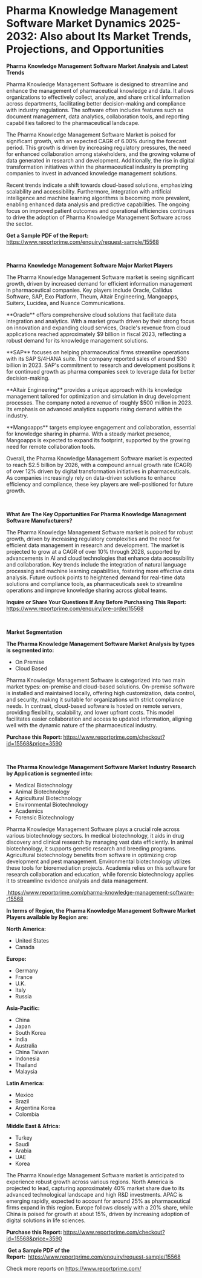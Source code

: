 <p><h1>Pharma Knowledge Management Software Market Dynamics 2025-2032: Also about Its Market Trends, Projections, and Opportunities</h1></p><p><strong>Pharma Knowledge Management Software Market Analysis and Latest Trends</strong></p>
<p><p>Pharma Knowledge Management Software is designed to streamline and enhance the management of pharmaceutical knowledge and data. It allows organizations to effectively collect, analyze, and share critical information across departments, facilitating better decision-making and compliance with industry regulations. The software often includes features such as document management, data analytics, collaboration tools, and reporting capabilities tailored to the pharmaceutical landscape.</p><p>The Pharma Knowledge Management Software Market is poised for significant growth, with an expected CAGR of 6.00% during the forecast period. This growth is driven by increasing regulatory pressures, the need for enhanced collaboration among stakeholders, and the growing volume of data generated in research and development. Additionally, the rise in digital transformation initiatives within the pharmaceutical industry is prompting companies to invest in advanced knowledge management solutions.</p><p>Recent trends indicate a shift towards cloud-based solutions, emphasizing scalability and accessibility. Furthermore, integration with artificial intelligence and machine learning algorithms is becoming more prevalent, enabling enhanced data analysis and predictive capabilities. The ongoing focus on improved patient outcomes and operational efficiencies continues to drive the adoption of Pharma Knowledge Management Software across the sector.</p></p>
<p><strong>Get a Sample PDF of the Report:&nbsp;</strong> <a href="https://www.reportprime.com/enquiry/request-sample/15568?utm_campaign=3031&utm_medium=2&utm_source=Github&utm_content=ia&utm_term=20032025&utm_id=pharma-knowledge-management-software">https://www.reportprime.com/enquiry/request-sample/15568</a></p>
<p>&nbsp;</p>
<p><strong>Pharma Knowledge Management Software Major Market Players</strong></p>
<p><p>The Pharma Knowledge Management Software market is seeing significant growth, driven by increased demand for efficient information management in pharmaceutical companies. Key players include Oracle, Callidus Software, SAP, Exo Platform, Theum, Altair Engineering, Mangoapps, Suiterx, Lucidea, and Nuance Communications.</p><p>**Oracle** offers comprehensive cloud solutions that facilitate data integration and analytics. With a market growth driven by their strong focus on innovation and expanding cloud services, Oracle's revenue from cloud applications reached approximately $9 billion in fiscal 2023, reflecting a robust demand for its knowledge management solutions.</p><p>**SAP** focuses on helping pharmaceutical firms streamline operations with its SAP S/4HANA suite. The company reported sales of around $30 billion in 2023. SAP's commitment to research and development positions it for continued growth as pharma companies seek to leverage data for better decision-making.</p><p>**Altair Engineering** provides a unique approach with its knowledge management tailored for optimization and simulation in drug development processes. The company noted a revenue of roughly $500 million in 2023. Its emphasis on advanced analytics supports rising demand within the industry.</p><p>**Mangoapps** targets employee engagement and collaboration, essential for knowledge sharing in pharma. With a steady market presence, Mangoapps is expected to expand its footprint, supported by the growing need for remote collaboration tools.</p><p>Overall, the Pharma Knowledge Management Software market is expected to reach $2.5 billion by 2026, with a compound annual growth rate (CAGR) of over 12% driven by digital transformation initiatives in pharmaceuticals. As companies increasingly rely on data-driven solutions to enhance efficiency and compliance, these key players are well-positioned for future growth.</p></p>
<p>&nbsp;</p>
<p><strong>What Are The Key Opportunities For Pharma Knowledge Management Software Manufacturers?</strong></p>
<p><p>The Pharma Knowledge Management Software market is poised for robust growth, driven by increasing regulatory complexities and the need for efficient data management in research and development. The market is projected to grow at a CAGR of over 10% through 2028, supported by advancements in AI and cloud technologies that enhance data accessibility and collaboration. Key trends include the integration of natural language processing and machine learning capabilities, fostering more effective data analysis. Future outlook points to heightened demand for real-time data solutions and compliance tools, as pharmaceuticals seek to streamline operations and improve knowledge sharing across global teams.</p></p>
<p><strong>Inquire or Share Your Questions If Any Before Purchasing This Report:</strong> <a href="https://www.reportprime.com/enquiry/pre-order/15568?utm_campaign=3031&utm_medium=2&utm_source=Github&utm_content=ia&utm_term=20032025&utm_id=pharma-knowledge-management-software">https://www.reportprime.com/enquiry/pre-order/15568</a></p>
<p>&nbsp;</p>
<p><strong>Market Segmentation</strong></p>
<p><strong>The Pharma Knowledge Management Software Market Analysis by types is segmented into:</strong></p>
<p><ul><li>On Premise</li><li>Cloud Based</li></ul></p>
<p><p>Pharma Knowledge Management Software is categorized into two main market types: on-premise and cloud-based solutions. On-premise software is installed and maintained locally, offering high customization, data control, and security, making it suitable for organizations with strict compliance needs. In contrast, cloud-based software is hosted on remote servers, providing flexibility, scalability, and lower upfront costs. This model facilitates easier collaboration and access to updated information, aligning well with the dynamic nature of the pharmaceutical industry.</p></p>
<p><strong>Purchase this Report:&nbsp;</strong><a href="https://www.reportprime.com/checkout?id=15568&price=3590&utm_campaign=3031&utm_medium=2&utm_source=Github&utm_content=ia&utm_term=20032025&utm_id=pharma-knowledge-management-software">https://www.reportprime.com/checkout?id=15568&price=3590</a></p>
<p>&nbsp;</p>
<p><strong>The Pharma Knowledge Management Software Market Industry Research by Application is segmented into:</strong></p>
<p><ul><li>Medical Biotechnology</li><li>Animal Biotechnology</li><li>Agricultural Biotechnology</li><li>Environmental Biotechnology</li><li>Academics</li><li>Forensic Biotechnology</li></ul></p>
<p><p>Pharma Knowledge Management Software plays a crucial role across various biotechnology sectors. In medical biotechnology, it aids in drug discovery and clinical research by managing vast data efficiently. In animal biotechnology, it supports genetic research and breeding programs. Agricultural biotechnology benefits from software in optimizing crop development and pest management. Environmental biotechnology utilizes these tools for bioremediation projects. Academia relies on this software for research collaboration and education, while forensic biotechnology applies it to streamline evidence analysis and data management.</p></p>
<p><a href="https://www.reportprime.com/pharma-knowledge-management-software-r15568?utm_campaign=3031&utm_medium=2&utm_source=Github&utm_content=ia&utm_term=20032025&utm_id=pharma-knowledge-management-software">&nbsp;https://www.reportprime.com/pharma-knowledge-management-software-r15568</a></p>
<p><strong>In terms of Region, the Pharma Knowledge Management Software Market Players available by Region are:</strong></p>
<p>
    <p> <strong> North America: </strong>
        <ul>
            <li>United States</li>
            <li>Canada</li>
        </ul>
        </p> 
    <p> <strong> Europe: </strong>
        <ul>
            <li>Germany</li>
            <li>France</li>
            <li>U.K.</li>
            <li>Italy</li>
            <li>Russia</li>
        </ul>
        </p> 
    <p> <strong> Asia-Pacific: </strong>
        <ul>
            <li>China</li>
            <li>Japan</li>
            <li>South Korea</li>
            <li>India</li>
            <li>Australia</li>
            <li>China Taiwan</li>
            <li>Indonesia</li>
            <li>Thailand</li>
            <li>Malaysia</li>
        </ul>
        </p> 
    <p> <strong> Latin America: </strong>
        <ul>
            <li>Mexico</li>
            <li>Brazil</li>
            <li>Argentina Korea</li>
            <li>Colombia</li>
        </ul>
        </p> 
    <p> <strong> Middle East & Africa: </strong>
        <ul>
            <li>Turkey</li>
            <li>Saudi</li>
            <li>Arabia</li>
            <li>UAE</li>
            <li>Korea</li>
        </ul>
    </p>
    </p>
<p><p>The Pharma Knowledge Management Software market is anticipated to experience robust growth across various regions. North America is projected to lead, capturing approximately 40% market share due to its advanced technological landscape and high R&D investments. APAC is emerging rapidly, expected to account for around 25% as pharmaceutical firms expand in this region. Europe follows closely with a 20% share, while China is poised for growth at about 15%, driven by increasing adoption of digital solutions in life sciences.</p></p>
<p><strong>Purchase this Report: </strong><a href="https://www.reportprime.com/checkout?id=15568&price=3590&utm_campaign=3031&utm_medium=2&utm_source=Github&utm_content=ia&utm_term=20032025&utm_id=pharma-knowledge-management-software">https://www.reportprime.com/checkout?id=15568&price=3590</a></p>
<p>&nbsp;<strong>Get a Sample PDF of the Report:&nbsp;&nbsp;</strong><a href="https://www.reportprime.com/enquiry/request-sample/15568?utm_campaign=3031&utm_medium=2&utm_source=Github&utm_content=ia&utm_term=20032025&utm_id=pharma-knowledge-management-software">https://www.reportprime.com/enquiry/request-sample/15568</a></p>
<p><strong></strong></p>
<p>Check more reports on <a href="https://www.reportprime.com/?utm_campaign=3031&utm_medium=2&utm_source=Github&utm_content=ia&utm_term=20032025&utm_id=pharma-knowledge-management-software">https://www.reportprime.com/</a></p>